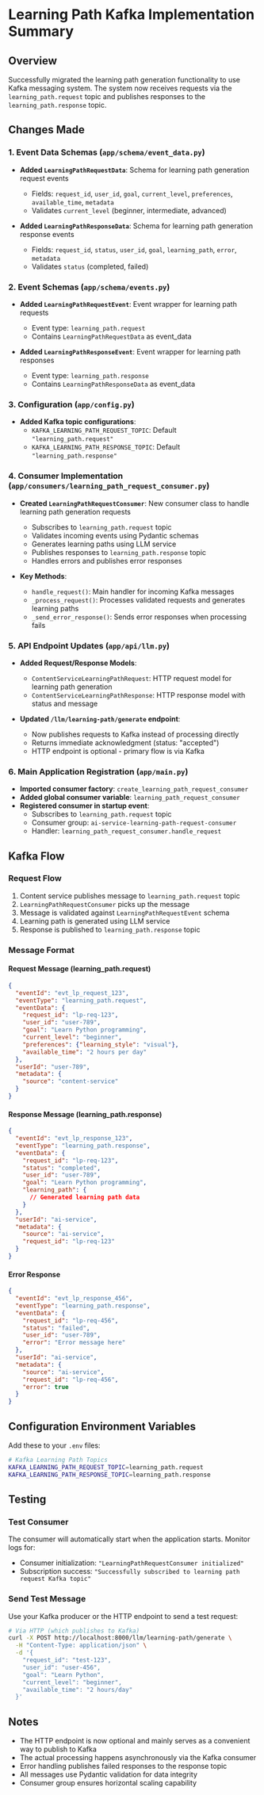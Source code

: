# Learning Path Kafka Implementation Summary

## Overview
Successfully migrated the learning path generation functionality to use Kafka messaging system. The system now receives requests via the `learning_path.request` topic and publishes responses to the `learning_path.response` topic.

## Changes Made

### 1. Event Data Schemas (`app/schema/event_data.py`)
- **Added `LearningPathRequestData`**: Schema for learning path generation request events
  - Fields: `request_id`, `user_id`, `goal`, `current_level`, `preferences`, `available_time`, `metadata`
  - Validates `current_level` (beginner, intermediate, advanced)
  
- **Added `LearningPathResponseData`**: Schema for learning path generation response events
  - Fields: `request_id`, `status`, `user_id`, `goal`, `learning_path`, `error`, `metadata`
  - Validates `status` (completed, failed)

### 2. Event Schemas (`app/schema/events.py`)
- **Added `LearningPathRequestEvent`**: Event wrapper for learning path requests
  - Event type: `learning_path.request`
  - Contains `LearningPathRequestData` as event_data
  
- **Added `LearningPathResponseEvent`**: Event wrapper for learning path responses
  - Event type: `learning_path.response`
  - Contains `LearningPathResponseData` as event_data

### 3. Configuration (`app/config.py`)
- **Added Kafka topic configurations**:
  - `KAFKA_LEARNING_PATH_REQUEST_TOPIC`: Default `"learning_path.request"`
  - `KAFKA_LEARNING_PATH_RESPONSE_TOPIC`: Default `"learning_path.response"`

### 4. Consumer Implementation (`app/consumers/learning_path_request_consumer.py`)
- **Created `LearningPathRequestConsumer`**: New consumer class to handle learning path generation requests
  - Subscribes to `learning_path.request` topic
  - Validates incoming events using Pydantic schemas
  - Generates learning paths using LLM service
  - Publishes responses to `learning_path.response` topic
  - Handles errors and publishes error responses

- **Key Methods**:
  - `handle_request()`: Main handler for incoming Kafka messages
  - `_process_request()`: Processes validated requests and generates learning paths
  - `_send_error_response()`: Sends error responses when processing fails

### 5. API Endpoint Updates (`app/api/llm.py`)
- **Added Request/Response Models**:
  - `ContentServiceLearningPathRequest`: HTTP request model for learning path generation
  - `ContentServiceLearningPathResponse`: HTTP response model with status and message
  
- **Updated `/llm/learning-path/generate` endpoint**:
  - Now publishes requests to Kafka instead of processing directly
  - Returns immediate acknowledgment (status: "accepted")
  - HTTP endpoint is optional - primary flow is via Kafka

### 6. Main Application Registration (`app/main.py`)
- **Imported consumer factory**: `create_learning_path_request_consumer`
- **Added global consumer variable**: `learning_path_request_consumer`
- **Registered consumer in startup event**:
  - Subscribes to `learning_path.request` topic
  - Consumer group: `ai-service-learning-path-request-consumer`
  - Handler: `learning_path_request_consumer.handle_request`

## Kafka Flow

### Request Flow
1. Content service publishes message to `learning_path.request` topic
2. `LearningPathRequestConsumer` picks up the message
3. Message is validated against `LearningPathRequestEvent` schema
4. Learning path is generated using LLM service
5. Response is published to `learning_path.response` topic

### Message Format

#### Request Message (learning_path.request)
```json
{
  "eventId": "evt_lp_request_123",
  "eventType": "learning_path.request",
  "eventData": {
    "request_id": "lp-req-123",
    "user_id": "user-789",
    "goal": "Learn Python programming",
    "current_level": "beginner",
    "preferences": {"learning_style": "visual"},
    "available_time": "2 hours per day"
  },
  "userId": "user-789",
  "metadata": {
    "source": "content-service"
  }
}
```

#### Response Message (learning_path.response)
```json
{
  "eventId": "evt_lp_response_123",
  "eventType": "learning_path.response",
  "eventData": {
    "request_id": "lp-req-123",
    "status": "completed",
    "user_id": "user-789",
    "goal": "Learn Python programming",
    "learning_path": {
      // Generated learning path data
    }
  },
  "userId": "ai-service",
  "metadata": {
    "source": "ai-service",
    "request_id": "lp-req-123"
  }
}
```

#### Error Response
```json
{
  "eventId": "evt_lp_response_456",
  "eventType": "learning_path.response",
  "eventData": {
    "request_id": "lp-req-456",
    "status": "failed",
    "user_id": "user-789",
    "error": "Error message here"
  },
  "userId": "ai-service",
  "metadata": {
    "source": "ai-service",
    "request_id": "lp-req-456",
    "error": true
  }
}
```

## Configuration Environment Variables

Add these to your `.env` files:

```bash
# Kafka Learning Path Topics
KAFKA_LEARNING_PATH_REQUEST_TOPIC=learning_path.request
KAFKA_LEARNING_PATH_RESPONSE_TOPIC=learning_path.response
```

## Testing

### Test Consumer
The consumer will automatically start when the application starts. Monitor logs for:
- Consumer initialization: `"LearningPathRequestConsumer initialized"`
- Subscription success: `"Successfully subscribed to learning path request Kafka topic"`

### Send Test Message
Use your Kafka producer or the HTTP endpoint to send a test request:

```bash
# Via HTTP (which publishes to Kafka)
curl -X POST http://localhost:8000/llm/learning-path/generate \
  -H "Content-Type: application/json" \
  -d '{
    "request_id": "test-123",
    "user_id": "user-456",
    "goal": "Learn Python",
    "current_level": "beginner",
    "available_time": "2 hours/day"
  }'
```

## Notes
- The HTTP endpoint is now optional and mainly serves as a convenient way to publish to Kafka
- The actual processing happens asynchronously via the Kafka consumer
- Error handling publishes failed responses to the response topic
- All messages use Pydantic validation for data integrity
- Consumer group ensures horizontal scaling capability
